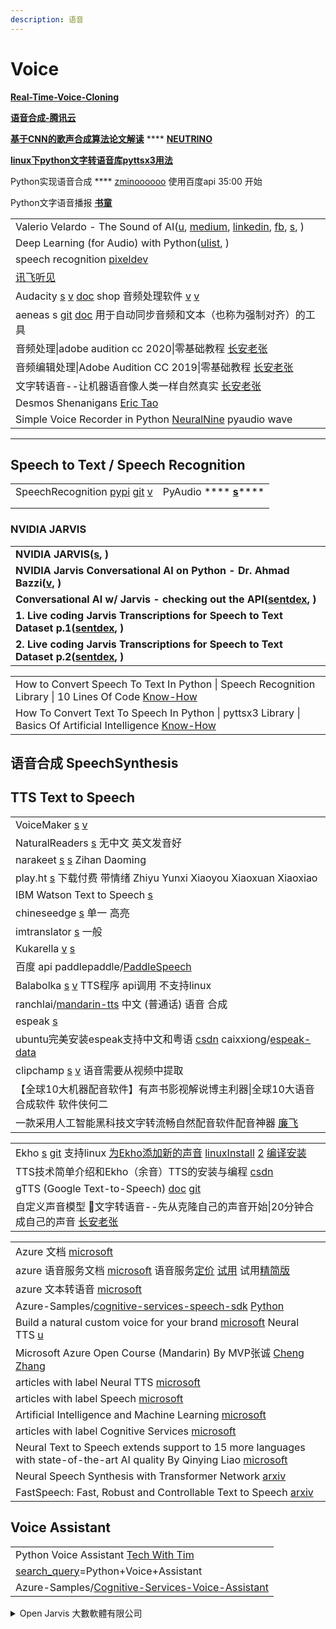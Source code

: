```yaml
---
description: 语音
---
```


# Voice

[**Real-Time-Voice-Cloning**](https://github.com/CorentinJ/Real-Time-Voice-Cloning)

[**语音合成-腾讯云**](https://cloud.tencent.com/developer/tag/10464)

[**基于CNN的歌声合成算法论文解读**](https://cloud.tencent.com/developer/article/1776840) **** [**NEUTRINO**](https://n3utrino.work)

[**linux下python文字转语音库pyttsx3用法**](https://www.bilibili.com/video/av67394684/)

Python实现语音合成 **** [zminoooooo](https://www.bilibili.com/video/BV1gu411R7L1) 使用百度api   35:00  开始

Python文字语音播报 [**书童**](https://xugaoxiang.com/2021/04/08/python-tts-chinese/)

|                                                                                                                                                                                                                                                                                                               |
| ------------------------------------------------------------------------------------------------------------------------------------------------------------------------------------------------------------------------------------------------------------------------------------------------------------- |
| Valerio Velardo - The Sound of AI([u](https://www.youtube.com/c/ValerioVelardoTheSoundofAI/featured), [medium](https://medium.com/the-sound-of-ai), [linkedin](https://www.linkedin.com/in/valeriovelardo), [fb](https://www.facebook.com/TheSoundOfAI), [s](https://valeriovelardo.com), )                   |
| Deep Learning (for Audio) with Python([ulist](https://www.youtube.com/playlist?list=PL-wATfeyAMNrtbkCNsLcpoAyBBRJZVlnf), )                                                                                                                                                                                    |
| speech recognition [pixeldev](https://www.youtube.com/playlist?list=PLsaLbFPkNd55uUF-MpQ7RtldorYYR\_CeT)                                                                                                                                                                                                      |
| [讯飞听见](https://www.iflyrec.com)                                                                                                                                                                                                                                                                               |
| Audacity [s](https://www.audacityteam.org) [v](https://www.youtube.com/watch?v=P30suV1UdSY) [doc](https://manual.audacityteam.org/#) shop 音频处理软件 [v](https://www.youtube.com/playlist?list=PLlKpQrBME6xKm9iJlVHWbJd\_xAvtAQy6W) [v](https://www.youtube.com/playlist?list=PLMoVDOzX4VcQGOySLj7TO3ab0g1eIzJYq) |
| aeneas s [git](https://github.com/readbeyond/aeneas) [doc](https://www.readbeyond.it/aeneas/) 用于自动同步音频和文本（也称为强制对齐）的工具                                                                                                                                                                                         |
| 音频处理\|adobe audition cc 2020\|零基础教程 [长安老张](https://www.youtube.com/playlist?list=PLnIffqrKafFuF7r4aej24Zg2X0drpEc5e)                                                                                                                                                                                          |
| 音频编辑处理\|Adobe Audition CC 2019\|零基础教程 [长安老张](https://www.youtube.com/playlist?list=PLnIffqrKafFszIyQmLnHDhfpVExbtoYGp)                                                                                                                                                                                        |
| 文字转语音--让机器语音像人类一样自然真实 [长安老张](https://www.youtube.com/watch?v=SdhLawZEr1I)                                                                                                                                                                                                                                     |
| Desmos Shenanigans [Eric Tao](https://www.youtube.com/playlist?list=PLlYltssWVRe9vOW7BmghfExRg2jPMqiQH)                                                                                                                                                                                                       |
| Simple Voice Recorder in Python [NeuralNine](https://www.youtube.com/watch?v=av8E8qLZswU) pyaudio wave                                                                                                                                                                                                        |

***

## **Speech to Text /** Speech Recognition

|                                                                                                                                                                            |                                                                                 |
| -------------------------------------------------------------------------------------------------------------------------------------------------------------------------- | ------------------------------------------------------------------------------- |
| SpeechRecognition [pypi](https://pypi.org/project/SpeechRecognition/) [git](https://github.com/Uberi/speech\_recognition) [v](https://www.youtube.com/watch?v=31DZfkYRvI4) | PyAudio **** [**s**](http://people.csail.mit.edu/hubert/pyaudio/#downloads)**** |
|                                                                                                                                                                            |                                                                                 |
|                                                                                                                                                                            |                                                                                 |

### **NVIDIA JARVIS**

|                                                                                                                                           |
| ----------------------------------------------------------------------------------------------------------------------------------------- |
| **NVIDIA JARVIS(**[**s**](https://developer.nvidia.com/nvidia-jarvis?ncid=partn-38053#cid=dl20\_partn\_en-us)**, )**                      |
| **NVIDIA Jarvis Conversational AI on Python - Dr. Ahmad Bazzi(**[**v**](https://www.youtube.com/watch?v=sbYolIax190)**, )**               |
| **Conversational AI w/ Jarvis - checking out the API(**[**sentdex**](https://www.youtube.com/watch?v=fQzjgaKSrkc)**, )**                  |
| **1. Live coding Jarvis Transcriptions for Speech to Text Dataset p.1(**[**sentdex**](https://www.youtube.com/watch?v=ubvgReZVf5g)**, )** |
| **2. Live coding Jarvis Transcriptions for Speech to Text Dataset p.2(**[**sentdex**](https://www.youtube.com/watch?v=BDl6fzhp2Ao)**, )** |

|                                                                                                                                                         |
| ------------------------------------------------------------------------------------------------------------------------------------------------------- |
| How to Convert Speech To Text In Python \| Speech Recognition Library \| 10 Lines Of Code [Know-How](https://www.youtube.com/watch?v=ifey3EnhB-g)       |
| How To Convert Text To Speech In Python \| pyttsx3 Library \| Basics Of Artificial Intelligence [Know-How](https://www.youtube.com/watch?v=6Za0ztPMr8g) |

## 语音合成 SpeechSynthesis

## **TTS  Text to Speech**

|                                                                                                                                                                 |
| --------------------------------------------------------------------------------------------------------------------------------------------------------------- |
| VoiceMaker [s](https://voicemaker.in) [v](https://www.youtube.com/watch?v=X-DacDX3W8M)                                                                          |
| NaturalReaders [s](https://www.naturalreaders.com/online/) 无中文 英文发音好                                                                                            |
| narakeet [s](https://www.narakeet.com/app/text-to-audio) [s](https://www.narakeet.com/languages/chinese-text-to-speech/) Zihan Daoming                          |
| play.ht [s](https://play.ht/text-to-speech-voices/chinese/) 下载付费 带情绪 Zhiyu   Yunxi   Xiaoyou   Xiaoxuan   Xiaoxiao                                              |
| IBM Watson Text to Speech [s](https://www.ibm.com/cloud/watson-text-to-speech)                                                                                  |
| chineseedge [s](https://chineseedge.com/chinese-text-to-speech/) 单一 高亮                                                                                          |
| imtranslator [s](https://text-to-speech.imtranslator.net) 一般                                                                                                    |
| Kukarella [v](https://www.youtube.com/watch?v=a6bVPAz2L3s) [s](https://kukarella.com)                                                                           |
| 百度 api    paddlepaddle/[PaddleSpeech](https://gitee.com/paddlepaddle/PaddleSpeech)                                                                              |
| Balabolka [s](http://balabolka.site/cn/balabolka.htm) [v](https://www.youtube.com/watch?v=kfqpFKdDVMU) TTS程序 api调用 不支持linux                                     |
| ranchlai/[mandarin-tts](https://github.com/ranchlai/mandarin-tts)   中文 (普通话) 语音 合成                                                                              |
| espeak [s](http://espeak.sourceforge.net/index.html)                                                                                                            |
| ubuntu完美安装espeak支持中文和粤语 [csdn](https://blog.csdn.net/qq\_24406903/article/details/89811732)   caixxiong/[espeak-data](https://github.com/caixxiong/espeak-data) |
| clipchamp [s](https://clipchamp.com/en/) [v](https://www.youtube.com/watch?v=TQDbtP5SB00) 语音需要从视频中提取                                                            |
| 【全球10大机器配音软件】有声书影视解说博主利器\|全球10大语音合成软件 软件侠何二                                                                                                                     |
| 一款采用人工智能黑科技文字转流畅自然配音软件配音神器 [廉飞](https://www.youtube.com/watch?v=jd1WOkBIOTQ)                                                                                    |

|                                                                                                                                                                                                                                                                                                                                                                    |
| ------------------------------------------------------------------------------------------------------------------------------------------------------------------------------------------------------------------------------------------------------------------------------------------------------------------------------------------------------------------ |
| Ekho [s](https://www.eguidedog.net/ekho.php) [git](https://github.com/hgneng/ekho) 支持linux [为Ekho添加新的声音](http://eguidedog.net/doc/doc\_make\_new\_voice\_cn.php)  [linuxInstall](https://www.eguidedog.net/doc/doc\_install\_ekho.php) [2](https://blog.csdn.net/cceking/article/details/51760732)  [编译安装](https://blog.csdn.net/AMDS123/article/details/73825409) |
| TTS技术简单介绍和Ekho（余音）TTS的安装与编程 [csdn](https://blog.csdn.net/zouxy09/article/details/7909154)                                                                                                                                                                                                                                                                          |
| gTTS (Google Text-to-Speech) [doc](https://gtts.readthedocs.io/en/latest/) [git](https://github.com/pndurette/gTTS)                                                                                                                                                                                                                                                |
| 自定义声音模型  📱文字转语音--先从克隆自己的声音开始\|20分钟合成自己的声音 [长安老张](https://www.youtube.com/watch?v=X3opZ6-tb-o)                                                                                                                                                                                                                                                                     |

|                                                                                                                                                                                                                                                                                                                                                                |
| -------------------------------------------------------------------------------------------------------------------------------------------------------------------------------------------------------------------------------------------------------------------------------------------------------------------------------------------------------------- |
| Azure 文档 [microsoft](https://docs.microsoft.com/zh-cn/azure/?product=popular)                                                                                                                                                                                                                                                                                  |
| azure 语音服务文档 [microsoft](https://docs.microsoft.com/zh-cn/azure/cognitive-services/speech-service/)   语音服务[定价](https://azure.microsoft.com/zh-cn/pricing/details/cognitive-services/speech-services/)  [试用](https://azure.microsoft.com/zh-cn/services/cognitive-services/text-to-speech/#features) 试用[精简版](https://speech.microsoft.com/audiocontentcreation) |
| azure 文本转语音 [microsoft](https://azure.microsoft.com/zh-cn/services/cognitive-services/text-to-speech/#overview)                                                                                                                                                                                                                                                |
| Azure-Samples/[cognitive-services-speech-sdk](https://github.com/Azure-Samples/cognitive-services-speech-sdk)   [Python](https://github.com/Azure-Samples/cognitive-services-speech-sdk/tree/master/quickstart/python/text-to-speech)                                                                                                                          |
| Build a natural custom voice for your brand [microsoft](https://techcommunity.microsoft.com/t5/ai-cognitive-services-blog/build-a-natural-custom-voice-for-your-brand/ba-p/2112777)   Neural TTS [u](https://www.youtube.com/channel/UCxZ5iCrcXbpmdhZIKFKgMLA/videos)                                                                                          |
| Microsoft Azure Open Course (Mandarin) By MVP张诚 [Cheng Zhang](https://www.youtube.com/playlist?list=PLZmpc0o\_yCMkHVSVdNSi4lfgzf40UyeiR)                                                                                                                                                                                                                       |
| articles with label Neural TTS   [microsoft](https://techcommunity.microsoft.com/t5/ai-cognitive-services-blog/bg-p/CognitiveServicesBlog/label-name/Neural%20TTS)                                                                                                                                                                                             |
| articles with label Speech [microsoft](https://techcommunity.microsoft.com/t5/ai-cognitive-services-blog/bg-p/CognitiveServicesBlog/label-name/Speech)                                                                                                                                                                                                         |
| Artificial Intelligence and Machine Learning [microsoft](https://techcommunity.microsoft.com/t5/artificial-intelligence-and/ct-p/AI)                                                                                                                                                                                                                           |
| articles with label Cognitive Services [microsoft](https://techcommunity.microsoft.com/t5/ai-cognitive-services-blog/bg-p/CognitiveServicesBlog/label-name/Cognitive%20Services)                                                                                                                                                                               |
| Neural Text to Speech extends support to 15 more languages with state-of-the-art AI quality By Qinying Liao [microsoft](https://techcommunity.microsoft.com/t5/ai-cognitive-services-blog/neural-text-to-speech-extends-support-to-15-more-languages-with/ba-p/1505911)                                                                                        |
| Neural Speech Synthesis with Transformer Network [arxiv](https://arxiv.org/abs/1809.08895)                                                                                                                                                                                                                                                                     |
| FastSpeech: Fast, Robust and Controllable Text to Speech [arxiv](https://arxiv.org/abs/1905.09263)                                                                                                                                                                                                                                                             |

## Voice Assistant

|                                                                                                                         |
| ----------------------------------------------------------------------------------------------------------------------- |
| Python Voice Assistant [Tech With Tim](https://www.youtube.com/playlist?list=PLzMcBGfZo4-mBungzp4GO4fswxO8wTEFx)        |
| [search\_query](https://www.youtube.com/results?search\_query=Python+Voice+Assistant)=Python+Voice+Assistant            |
| Azure-Samples/[Cognitive-Services-Voice-Assistant](https://github.com/Azure-Samples/Cognitive-Services-Voice-Assistant) |

<details>

<summary>Open Jarvis 大數軟體有限公司</summary>

\[[Open Jarvis](https://www.youtube.com/watch?v=31DZfkYRvI4)] 如何讓Python 自動將語音轉譯成文字?

\[[Open Jarvis](https://www.youtube.com/watch?v=xd\_1rn89W2k)] 如何用Python 讓電腦說話?

\[[Open Jarvis](https://www.youtube.com/watch?v=Y2t68jDwfhc)] 如何用不到30行Python程式碼寫出「真‧對話機器人」?

\[[Open Jarvis](https://www.youtube.com/watch?v=T5UIySP9Owc)] 如何讓對話機器人利用 Wikipedia 回答專業知識?

\[[Open Jarvis](https://www.youtube.com/watch?v=9lpoYnWFXjQ)] 如何使用Python寫一個翻譯蒟蒻?

</details>
